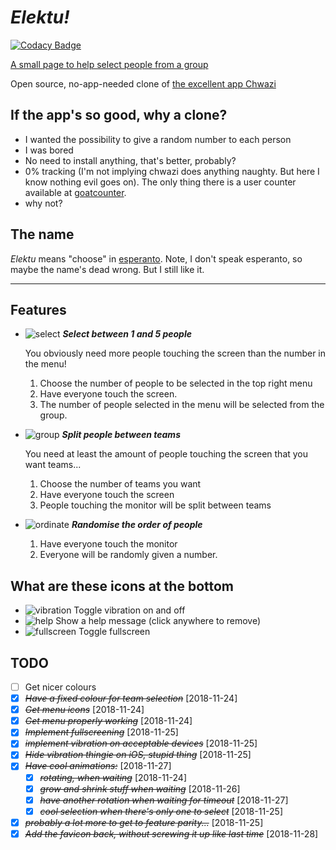 
# ***Elektu!***

[![Codacy Badge](https://api.codacy.com/project/badge/Grade/a347df6ff17042e498bff84943777216)](https://app.codacy.com/gh/jbellue/elektu?utm_source=github.com&utm_medium=referral&utm_content=jbellue/elektu&utm_campaign=Badge_Grade_Settings)

[A small page to help select people from a group](https://jbellue.github.io/elektu/)

Open source, no-app-needed clone of [the excellent app Chwazi](https://play.google.com/store/apps/details?id=com.tendadigital.chwaziApp&hl=en)

## If the app's so good, why a clone?

* I wanted the possibility to give a random number to each person
* I was bored
* No need to install anything, that's better, probably?
* 0% tracking (I'm not implying chwazi does anything naughty. But here I know nothing evil goes on). The only thing there is a user counter available at [goatcounter](https://elektu.goatcounter.com/).
* why not?

## The name

*Elektu* means "choose" in [esperanto](https://en.wikipedia.org/wiki/Esperanto). Note, I don't speak esperanto, so maybe the name's dead wrong. But I still like it.

---

## Features

* ![select](img/select-unchecked.svg) ***Select between 1 and 5 people***

   You obviously need more people touching the screen than the number in the menu!
    1. Choose the number of people to be selected in the top right menu
    2. Have everyone touch the screen.
    3. The number of people selected in the menu will be selected from the group.

* ![group](img/group-unchecked.svg) ***Split people between teams***

   You need at least the amount of people touching the screen that you want teams...
    1. Choose the number of teams you want
    2. Have everyone touch the screen
    3. People touching the monitor will be split between teams

* ![ordinate](img/ordinate-unchecked.svg) ***Randomise the order of people***
    1. Have everyone touch the monitor
    2. Everyone will be randomly given a number.

## What are these icons at the bottom

* ![vibration](img/vibration-unchecked.svg) Toggle vibration on and off
* ![help](img/help-unchecked.svg) Show a help message (click anywhere to remove)
* ![fullscreen](img/fullscreen-unchecked.svg) Toggle fullscreen

## TODO

* [ ] Get nicer colours
* [X] ~~*Have a fixed colour for team selection*~~ [2018-11-24]
* [X] ~~*Get menu icons*~~ [2018-11-24]
* [X] ~~*Get menu properly working*~~ [2018-11-24]
* [X] ~~*Implement fullscreening*~~ [2018-11-25]
* [X] ~~*implement vibration on acceptable devices*~~ [2018-11-25]
* [X] ~~*Hide vibration thingie on iOS, stupid thing*~~ [2018-11-25]
* [X] ~~*Have cool animations:*~~ [2018-11-27]
  * [X] ~~*rotating, when waiting*~~ [2018-11-24]
  * [X] ~~*grow and shrink stuff when waiting*~~ [2018-11-26]
  * [X] ~~*have another rotation when waiting for timeout*~~ [2018-11-27]
  * [X] ~~*cool selection when there's only one to select*~~ [2018-11-25]
* [X] ~~*probably a lot more to get to feature parity...*~~ [2018-11-25]
* [X] ~~*Add the favicon back, without screwing it up like last time*~~ [2018-11-28]
